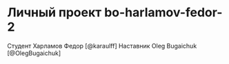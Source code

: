 # Личный проект bo-harlamov-fedor-2
Студент Харламов Федор [@karaulff]
Наставник Oleg Bugaichuk [@OlegBugaichuk] 